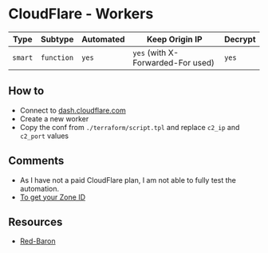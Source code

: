 # CloudFlare - Workers

| Type    | Subtype    | Automated | Keep Origin IP                    | Decrypt |
| ------- | ---------- | --------- | --------------------------------- | ------- |
| `smart` | `function` | `yes`     | `yes` (with X-Forwarded-For used) | `yes`   |

## How to

- Connect to [dash.cloudflare.com](https://dash.cloudflare.com)
- Create a new worker
- Copy the conf from `./terraform/script.tpl` and replace `c2_ip` and `c2_port` values

## Comments

- As I have not a paid CloudFlare plan, I am not able to fully test the automation.
- [To get your Zone ID](https://developers.cloudflare.com/workers/quickstart/#configure)

## Resources

- [Red-Baron](https://github.com/WheelsVT/Red-Baron/tree/master/modules/cloudflare)
